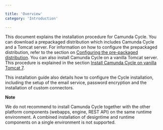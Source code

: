 ```yaml
---

title: 'Overview'
category: 'Introduction'

---
```


This document explains the installation procedure for Camunda Cycle. You can download a prepackaged distribution which includes Camunda Cycle and a Tomcat server. For information on how to configure the prepackaged distribution, refer to the section on [Configuring the pre-packaged distribution](ref:#installation-configuring-the-pre-packaged-distribution). You can also install Camunda Cycle on a vanilla Tomcat server. This procedure is explained in the section [Install Camunda Cycle on vanilla Tomcat 7](ref:#installation-install-camunda-cycle-on-vanilla-tomcat-7).

This installation guide also details how to configure the Cycle installation, including the setup of the email service, password encryption and the installation of custom connectors.

<div class="alert alert-warning">
  <p><strong>Note</strong></p>
  <p>We do not recommend to install Camunda Cycle together with the other platform components (webapps, engine, REST API) on the same runtime environment. A combined installation of designtime and runtime components on a single environment is not supported.</p>
</div>
